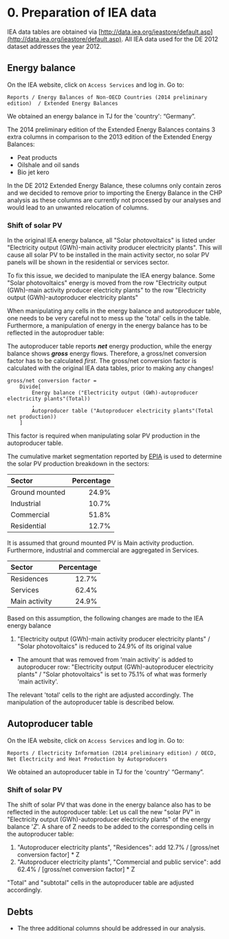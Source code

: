 <!--
  Comment: a confidential version of this source analysis is stored with the IEA data tables of the EU. That confidential version contains actual numbers, which cannot be published, but make the documentation more transparent.
-->

# 0. Preparation of IEA data

IEA data tables are obtained via [http://data.iea.org/ieastore/default.asp](http://data.iea.org/ieastore/default.asp). All IEA data used for the DE 2012 dataset addresses the year 2012.


## Energy balance

On the IEA website, click on `Access Services` and log in. Go to:

    Reports / Energy Balances of Non-OECD Countries (2014 preliminary edition)  / Extended Energy Balances

We obtained an energy balance in TJ for the 'country': “Germany”.

The 2014 preliminary edition of the Extended Energy Balances contains 3 extra columns in comparison to the 2013 edition of the Extended Energy Balances:

- Peat products
- Oilshale and oil sands
- Bio jet kero

In the DE 2012 Extended Energy Balance, these columns only contain zeros and we decided to remove prior to importing the Energy Balance in the CHP analysis as these columns are currently not processed by our analyses and would lead to an unwanted relocation of columns.


### Shift of solar PV

In the original IEA energy balance, all "Solar photovoltaics" is listed under "Electricity output (GWh)-main activity producer electricity plants". This will cause all solar PV to be installed in the main activity sector, no solar PV panels will be shown in the residential or services sector.

To fix this issue, we decided to manipulate the IEA energy balance. Some "Solar photovoltaics" energy is moved from the row "Electricity output (GWh)-main activity producer electricity plants" to the row "Electricity output (GWh)-autoproducer electricity plants"

When manipulating any cells in the energy balance and autoproducer table, one needs to be very careful not to mess up the 'total' cells in the table. Furthermore, a manipulation of energy in the energy balance has to be reflected in the autoproduer table:

The autoproducer table reports ***net*** energy production, while the energy balance shows ***gross*** energy flows.
Therefore, a gross/net conversion factor has to be calculated *first*. The gross/net conversion factor is calculated with the original IEA data tables, prior to making any changes!

````
gross/net conversion factor =
	Divide[
		Energy balance ("Electricity output (GWh)-autoproducer electricity plants"(Total))
		,
		Autoproducer table ("Autoproducer electricity plants"(Total net production))
	]
````

This factor is required when manipulating solar PV production in the autoproducer table.

The cumulative market segmentation reported by [EPIA](http://www.epia.org/fileadmin/user_upload/Publications/GMO_2013_-_Final_PDF.pdf) is used to determine the solar PV production breakdown in the sectors:

| Sector         | Percentage |
| :------------- | ---------: |
| Ground mounted |      24.9% |
| Industrial     |      10.7% |
| Commercial     |      51.8% |
| Residential    |      12.7% |

It is assumed that ground mounted PV is Main activity production. Furthermore, industrial and commercial are aggregated in Services.

| Sector         | Percentage |
| :------------- | ---------: |
| Residences     |      12.7% |
| Services       |      62.4% |
| Main activity  |      24.9% |

Based on this assumption, the following changes are made to the IEA energy balance

1. "Electricity output (GWh)-main activity producer electricity plants" / "Solar photovoltaics" is reduced to 24.9% of its original value
* The amount that was removed from 'main activity' is added to autoproducer row: "Electricity output (GWh)-autoproducer electricity plants" / "Solar photovoltaics" is set to 75.1% of what was formerly 'main activity'.

The relevant 'total' cells to the right are adjusted accordingly. The manipulation of the autoproducer table is described below.


## Autoproducer table

On the IEA website, click on `Access Services` and log in. Go to:

    Reports / Electricity Information (2014 preliminary edition) / OECD, Net Electricity and Heat Production by Autoproducers

We obtained an autoproducer table in TJ for the 'country' “Germany”.


### Shift of solar PV

The shift of solar PV that was done in the energy balance also has to be reflected in the autoproducer table:
Let us call the new "solar PV" in "Electricity output (GWh)-autoproducer electricity plants" of the energy balance '*Z*'. A share of Z needs to be added to the corresponding cells in the autoproducer table:

1. "Autoproducer electricity plants", "Residences": add 12.7% / [gross/net conversion factor] * Z
2. "Autoproducer electricity plants", "Commercial and public service": add 62.4% / [gross/net conversion factor] * Z

"Total" and "subtotal" cells in the autoproducer table are adjusted accordingly.


## Debts

- The three additional columns should be addressed in our analysis.
